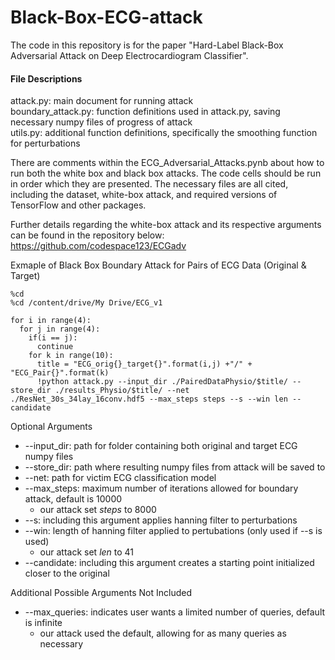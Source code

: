 # Black-Box-ECG-attack
The code in this repository is for the paper "Hard-Label Black-Box Adversarial Attack on Deep Electrocardiogram Classifier".
#### File Descriptions
attack.py: main document for running attack<br/>
boundary_attack.py: function definitions used in attack.py, saving necessary numpy files of progress of attack<br/>
utils.py: additional function definitions, specifically the smoothing function for perturbations<br/>

There are comments within the ECG_Adversarial_Attacks.pynb about how to run both the white box and black box attacks. The code cells should be run in order which they are presented. The necessary files are all cited, including the dataset, white-box attack, and required versions of TensorFlow and other packages. 
 
Further details regarding the white-box attack and its respective arguments can be found in the repository below:
https://github.com/codespace123/ECGadv


Exmaple of Black Box Boundary Attack for Pairs of ECG Data (Original & Target)
```
%cd
%cd /content/drive/My Drive/ECG_v1

for i in range(4):
  for j in range(4):
    if(i == j):
      continue
    for k in range(10):
      title = "ECG_orig{}_target{}".format(i,j) +"/" + "ECG_Pair{}".format(k)
      !python attack.py --input_dir ./PairedDataPhysio/$title/ --store_dir ./results_Physio/$title/ --net ./ResNet_30s_34lay_16conv.hdf5 --max_steps steps --s --win len --candidate
```
Optional Arguments
* --input_dir: path for folder containing both original and target ECG numpy files
* --store_dir: path where resulting numpy files from attack will be saved to 
* --net: path for victim ECG classification model
* --max_steps: maximum number of iterations allowed for boundary attack, default is 10000
  * our attack set *steps* to 8000
*  --s: including this argument applies hanning filter to perturbations
  * --win: length of hanning filter applied to pertubations (only used if --s is used)
    * our attack set *len* to 41
* --candidate: including this argument creates a starting point initialized closer to the original

Additional Possible Arguments Not Included
* --max_queries: indicates user wants a limited number of queries, default is infinite
  * our attack used the default, allowing for as many queries as necessary
  

